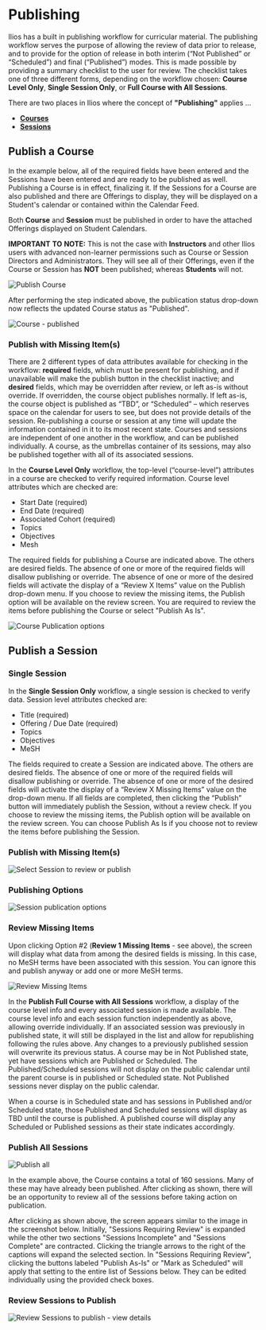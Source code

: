 # Publishing

Ilios has a built in publishing workflow for curricular material. The publishing workflow serves the purpose of allowing the review of data prior to release, and to provide for the option of release in both interim (“Not Published” or “Scheduled”) and final (“Published”) modes. This is made possible by providing a summary checklist to the user for review. The checklist takes one of three different forms, depending on the workflow chosen: **Course Level Only**, **Single Session Only**, or **Full Course with All Sessions**.

There are two places in Ilios where the concept of **"Publishing"** applies ...

* [**Courses**](https://iliosproject.gitbook.io/ilios-user-guide/courses-and-sessions/courses)
* [**Sessions**](https://iliosproject.gitbook.io/ilios-user-guide/courses-and-sessions/sessions)

## Publish a Course

In the example below, all of the required fields have been entered and the Sessions have been entered and are ready to be published as well. Publishing a Course is in effect, finalizing it. If the Sessions for a Course are also published and there are Offerings to display, they will be displayed on a Student's calendar or contained within the Calendar Feed.

Both **Course** and **Session** must be published in order to have the attached Offerings displayed on Student Calendars.

**IMPORTANT** **TO** **NOTE:** This is not the case with **Instructors** and other Ilios users with advanced non-learner permissions such as Course or Session Directors and Administrators. They will see all of their Offerings, even if the Course or Session has **NOT** been published; whereas **Students** will not.

![Publish Course](../images/publishing/publish_course.png)

After performing the step indicated above, the publication status drop-down now reflects the updated Course status as "Published".

![Course - published](../images/publishing/course_published.png)

### Publish with Missing Item(s)

There are 2 different types of data attributes available for checking in the workflow: **required** fields, which must be present for publishing, and if unavailable will make the publish button in the checklist inactive; and **desired** fields, which may be overridden after review, or left as-is without override. If overridden, the course object publishes normally. If left as-is, the course object is published as “TBD”, or “Scheduled” – which reserves space on the calendar for users to see, but does not provide details of the session. Re-publishing a course or session at any time will update the information contained in it to its most recent state. Courses and sessions are independent of one another in the workflow, and can be published individually. A course, as the umbrellas container of its sessions, may also be published together with all of its associated sessions.

In the **Course Level Only** workflow, the top-level (“course-level”) attributes in a course are checked to verify required information. Course level attributes which are checked are:

* Start Date (required)
* End Date (required)
* Associated Cohort (required)
* Topics
* Objectives
* Mesh

The required fields for publishing a Course are indicated above. The others are desired fields. The absence of one or more of the required fields will disallow publishing or override. The absence of one or more of the desired fields will activate the display of a “Review X Items” value on the Publish drop-down menu. If you choose to review the missing items, the Publish option will be available on the review screen. You are required to review the items before publishing the Course or select "Publish As Is".

![Course Publication options](../images/publishing/course_publication_options.png)

## Publish a Session

### Single Session

In the **Single Session Only** workflow, a single session is checked to verify data. Session level attributes checked are:

* Title (required)
* Offering / Due Date (required)
* Topics
* Objectives
* MeSH

The fields required to create a Session are indicated above. The others are desired fields. The absence of one or more of the required fields will disallow publishing or override. The absence of one or more of the desired fields will activate the display of a “Review X Missing Items” value on the drop-down menu. If all fields are completed, then clicking the “Publish” button will immediately publish the Session, without a review check. If you choose to review the missing items, the Publish option will be available on the review screen. You can choose Publish As Is if you choose not to review the items before publishing the Session.

### Publish with Missing Item(s)

![Select Session to review or publish](../images/publishing/select_session_with_missing.png)

### Publishing Options

![Session publication options](../images/publishing/publishing_options.png)

### Review Missing Items

Upon clicking Option #2 (**Review 1 Missing Items** - see above), the screen will display what data from among the desired fields is missing. In this case, no MeSH terms have been associated with this session. You can ignore this and publish anyway or add one or more MeSH terms.

![Review Missing Items](../images/publishing/missing_MeSH.png)

In the **Publish Full Course with All Sessions** workflow, a display of the course level info and every associated session is made available. The course level info and each session function independently as above, allowing override individually. If an associated session was previously in published state, it will still be displayed in the list and allow for republishing following the rules above. Any changes to a previously published session will overwrite its previous status. A course may be in Not Published state, yet have sessions which are Published or Scheduled. The Published/Scheduled sessions will not display on the public calendar until the parent course is in published or Scheduled state. Not Published sessions never display on the public calendar.

When a course is in Scheduled state and has sessions in Published and/or Scheduled state, those Published and Scheduled sessions will display as TBD until the course is published. A published course will display any Scheduled or Published sessions as their state indicates accordingly.

### Publish All Sessions

![Publish all](../images/publishing/publish_all.png)

In the example above, the Course contains a total of 160 sessions. Many of these may have already been published. After clicking as shown, there will be an opportunity to review all of the sessions before taking action on publication.

After clicking as shown above, the screen appears similar to the image in the screenshot below. Initially, "Sessions Requiring Review" is expanded while the other two sections "Sessions Incomplete" and "Sessions Complete" are contracted. Clicking the triangle arrows to the right of the captions will expand the selected section. In "Sessions Requiring Review", clicking the buttons labeled "Publish As-Is" or "Mark as Scheduled" will apply that setting to the entire list of Sessions below. They can be edited individually using the provided check boxes.

### Review Sessions to Publish

![Review Sessions to publish - view details](../images/publishing/publish_all_options.png)